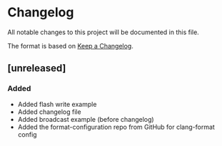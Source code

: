 # Changelog

All notable changes to this project will be documented in this file.

The format is based on [Keep a Changelog](https://keepachangelog.com/en/1.0.0/).

## [unreleased]

### Added
- Added flash write example
- Added changelog file
- Added broadcast example (before changelog)
- Added the format-configuration repo from GitHub for clang-format config
